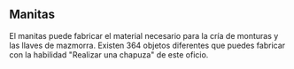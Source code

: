## Manitas
El manitas puede fabricar el material necesario para la cría de monturas y las llaves de mazmorra.
Existen 364 objetos diferentes que puedes fabricar con la habilidad "Realizar una chapuza" de este oficio.